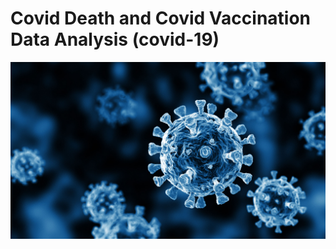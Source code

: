 # Covid Death and Covid Vaccination Data Analysis (covid-19)

![covid logo](https://github.com/saurav190101/covid-19/blob/main/covid-cells.jpg)
